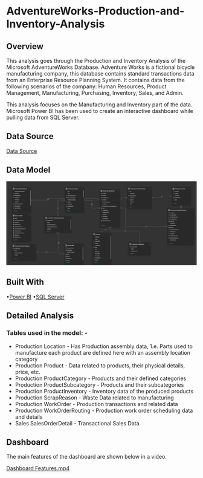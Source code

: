 # AdventureWorks-Production-and-Inventory-Analysis
 
## Overview

This analysis goes through the Production and Inventory Analysis of the Microsoft AdventureWorks Database. Adventure Works is a fictional bicycle manufacturing company, this database contains standard transactions data from an Enterprise Resource Planning System. It contains data from the following scenarios of the company: Human Resources, Product Management, Manufacturing, Purchasing, Inventory, Sales, and Admin. 

This analysis focuses on the Manufacturing and Inventory part of the data. Microsoft Power BI has been used to create an interactive dashboard while pulling data from SQL Server.

## Data Source

[Data Source](https://docs.microsoft.com/en-us/sql/samples/adventureworks-install-configure?view=sql-server-ver15&tabs=ssms)

## Data Model

<img width="620" alt="DataModel" src="/Demo/Data Model.png">


## Built With

•[Power BI](https://powerbi.microsoft.com/en-us/)
•[SQL Server](https://www.microsoft.com/en-us/sql-server/sql-server-downloads)

## Detailed Analysis

### Tables used in the model: -

- Production Location - Has Production assembly data, 1.e. Parts used to manufacture each product are defined here with an assembly location category
- Production Product - Data related to products, their physical details, price, etc.
- Production ProductCategory - Products and their defined categories
- Production ProductSubcategory - Products and their subcategories
- Production ProductInventory - Inventory data of the produced products
- Production ScrapReason - Waste Data related to manufacturing
- Production WorkOrder - Production transactions and related data
- Production WorkOrderRouting - Production work order scheduling data and details
- Sales SalesOrderDetail - Transactional Sales Data

## Dashboard

The main features of the dashboard are shown below in a video.

[Dashboard Features.mp4]()

<!-- ## Screenshots

<img width="937" alt="Main Page" src="https://user-images.githubusercontent.com/77071381/144878303-188ac094-da15-4fa0-b9d1-e033662dfb4f.png">

<img width="935" alt="Production Overview Page" src="https://user-images.githubusercontent.com/77071381/144878352-829e51c2-67ed-461f-8e49-745457f62532.png">

<img width="934" alt="Production Category Analysis" src="https://user-images.githubusercontent.com/77071381/144878416-134f7a4d-63d6-41f7-a0fe-6680f04d9900.png">

<img width="935" alt="Inventory data overview" src="https://user-images.githubusercontent.com/77071381/144878446-b7ccbe1b-f846-4043-827a-46bc0ce78e8b.png"> -->


